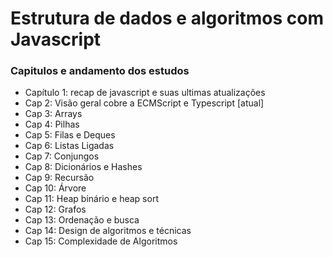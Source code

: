 ﻿# Estrutura de dados e algoritmos com Javascript
 
 
 ### Capitulos e andamento dos estudos
- Capítulo 1: recap de javascript e suas ultimas atualizações 
- Cap 2: Visão geral cobre a ECMScript e Typescript [atual]
- Cap 3: Arrays
- Cap 4: Pilhas
- Cap 5: Filas e Deques
- Cap 6: Listas Ligadas
- Cap 7: Conjungos
- Cap 8: Dicionários e Hashes
- Cap 9: Recursão
- Cap 10: Árvore
- Cap 11: Heap binário e heap sort
- Cap 12: Grafos
- Cap 13: Ordenação e busca
- Cap 14: Design de algoritmos e técnicas
- Cap 15: Complexidade de Algoritmos 
